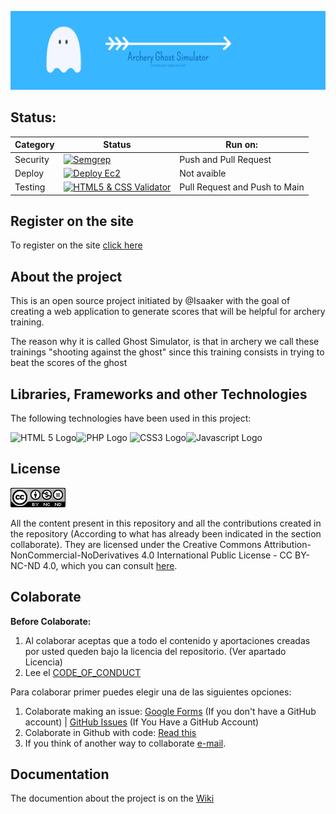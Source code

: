 ![Ghost Simulator ES](https://github.com/Isaaker/Ghost_Simulator_ES/blob/main/images/archery.png)


## Status:

| Category | Status | Run on: |
| -- | -- | -- |
|Security|[![Semgrep](https://github.com/Isaaker/Ghost_Simulator_ES/actions/workflows/semgrep.yml/badge.svg)](https://github.com/Isaaker/Ghost_Simulator_ES/actions/workflows/semgrep.yml)| Push and Pull Request|
|Deploy|[![Deploy Ec2](https://github.com/Isaaker/Ghost_Simulator_ES/actions/workflows/putfiles2ec2.yml/badge.svg)](https://github.com/Isaaker/Ghost_Simulator_ES/actions/workflows/putfiles2ec2.yml)|Not avaible|
|Testing|[![HTML5 & CSS Validator](https://github.com/Isaaker/Ghost_Simulator_ES/actions/workflows/html_css_test.yml/badge.svg)](https://github.com/Isaaker/Ghost_Simulator_ES/actions/workflows/html_css_test.yml)|Pull Request and Push to Main|

## Register on the site
To register on the site [click here](https://forms.gle/GxU8BVdvJi37yJMN8)


## About the project

This is an open source project initiated by @Isaaker with the goal of creating a web application to generate scores that will be helpful for archery training.

The reason why it is called Ghost Simulator, is that in archery we call these trainings "shooting against the ghost" since this training consists in trying to beat the scores of the ghost

## Libraries, Frameworks and other Technologies

The following technologies have been used in this project:

<img src="https://cdn.jsdelivr.net/gh/devicons/devicon/icons/html5/html5-original-wordmark.svg" alt="HTML 5 Logo" width=50 height=50/><img src="https://cdn.jsdelivr.net/gh/devicons/devicon/icons/php/php-original.svg" alt="PHP Logo" width=50 height=50/>          <img src="https://cdn.jsdelivr.net/gh/devicons/devicon/icons/css3/css3-original-wordmark.svg" alt="CSS3 Logo" width=50 height=50/><img src="https://cdn.jsdelivr.net/gh/devicons/devicon/icons/javascript/javascript-original.svg" alt="Javascript Logo" width=50 height=50/>
          


                    

## License

![Creative Commons License Logo](https://github.com/Isaaker/Ghost_Simulator_ES/blob/main/images/Creative%20Commons.png)

All the content present in this repository and all the contributions created in the repository (According to what has already been indicated in the section collaborate). They are licensed under the Creative Commons Attribution-NonCommercial-NoDerivatives 4.0 International Public License - CC BY-NC-ND 4.0, which you can consult [here](https://github.com/Isaaker/Ghost_Simulator_ES/blob/main/LICENSE.txt).




## Colaborate

**Before Colaborate:**
1. Al colaborar aceptas que a todo el contenido y aportaciones creadas por usted queden bajo la licencia del repositorio. (Ver apartado Licencia)
2. Lee el [CODE_OF_CONDUCT](https://github.com/Isaaker/Ghost_Simulator_ES/blob/main/CODE_OF_CONDUCT.md)

Para colaborar primer puedes elegir una de las siguientes opciones:

1. Colaborate making an issue: [Google Forms](https://forms.gle/fZGYEDDGrmGxnjGT8) (If you don't have a GitHub account)  |  [GitHub Issues](https://github.com/Isaaker/Ghost_Simulator_ES/issues) (If You Have a GitHub Account)
2. Colaborate in Github with code: [Read this](https://github.com/Isaaker/Ghost_Simulator_ES/wiki/How-does-the-repository-work%3F)
5. If you think of another way to collaborate [e-mail](archery.ghost.simulator@gmail.com).

## Documentation

The documention about the project is on the [Wiki](https://github.com/Isaaker/Ghost_Simulator_ES/wiki)
